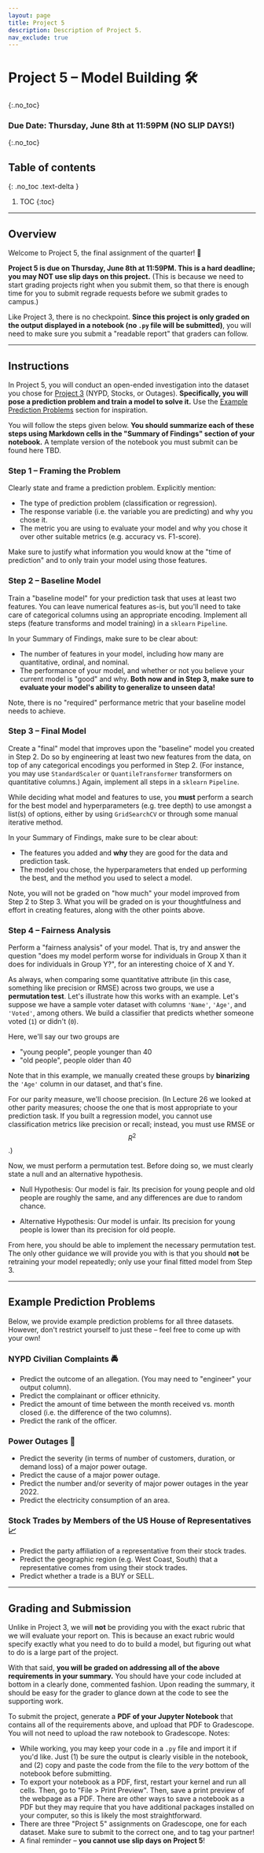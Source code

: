 ```yaml
---
layout: page
title: Project 5
description: Description of Project 5.
nav_exclude: true
---
```


<script src="https://cdn.mathjax.org/mathjax/latest/MathJax.js?config=TeX-AMS-MML_HTMLorMML" type="text/javascript"></script>


# Project 5 – Model Building 🛠
{:.no_toc}

### Due Date: Thursday, June 8th at 11:59PM (NO SLIP DAYS!)
{:.no_toc}

## Table of contents
{: .no_toc .text-delta }

1. TOC
{:toc}

---

## Overview

Welcome to Project 5, the final assignment of the quarter! 👋

**Project 5 is due on Thursday, June 8th at 11:59PM. This is a hard deadline; you may NOT use slip days on this project.** (This is because we need to start grading projects right when you submit them, so that there is enough time for you to submit regrade requests before we submit grades to campus.)

Like Project 3, there is no checkpoint. **Since this project is only graded on the output displayed in a notebook (no `.py` file will be submitted)**, you will need to make sure you submit a "readable report" that graders can follow.

---

## Instructions

In Project 5, you will conduct an open-ended investigation into the dataset you chose for [Project 3](https://dsc80.com/project3) (NYPD, Stocks, or Outages). **Specifically, you will pose a prediction problem and train a model to solve it.** Use the [Example Prediction Problems](#example-prediction-problems) section for inspiration.

You will follow the steps given below. **You should summarize each of these steps using Markdown cells in the "Summary of Findings" section of your notebook.** A template version of the notebook you must submit can be found here TBD.

### Step 1 – Framing the Problem

Clearly state and frame a prediction problem. Explicitly mention:
- The type of prediction problem (classification or regression).
- The response variable (i.e. the variable you are predicting) and why you chose it.
- The metric you are using to evaluate your model and why you chose it over other suitable metrics (e.g. accuracy vs. F1-score).

Make sure to justify what information you would know at the "time of prediction" and to only train your model using those features.

### Step 2 – Baseline Model

Train a "baseline model" for your prediction task that uses at least two features. You can leave numerical features as-is, but you'll need to take care of categorical columns using an appropriate encoding. Implement all steps (feature transforms and model training) in a `sklearn` `Pipeline`.

In your Summary of Findings, make sure to be clear about:
- The number of features in your model, including how many are quantitative, ordinal, and nominal.
- The performance of your model, and whether or not you believe your current model is "good" and why. **Both now and in Step 3, make sure to evaluate your model's ability to generalize to unseen data!**

Note, there is no "required" performance metric that your baseline model needs to achieve.

### Step 3 – Final Model

Create a "final" model that improves upon the "baseline" model you created in Step 2. Do so by engineering at least two new features from the data, on top of any categorical encodings you performed in Step 2. (For instance, you may use `StandardScaler` or `QuantileTransformer` transformers on quantitative columns.) Again, implement all steps in a `sklearn` `Pipeline`.  

While deciding what model and features to use, you **must** perform a search for the best model and hyperparameters (e.g. tree depth) to use amongst a list(s) of options, either by using `GridSearchCV` or through some manual iterative method.

In your Summary of Findings, make sure to be clear about:
- The features you added and **why** they are good for the data and prediction task.
- The model you chose, the hyperparameters that ended up performing the best, and the method you used to select a model.

Note, you will not be graded on "how much" your model improved from Step 2 to Step 3. What you will be graded on is your thoughtfulness and effort in creating features, along with the other points above.

### Step 4 – Fairness Analysis

Perform a "fairness analysis" of your model. That is, try and answer the question "does my model perform worse for individuals in Group X than it does for individuals in Group Y?", for an interesting choice of X and Y.

As always, when comparing some quantitative attribute (in this case, something like precision or RMSE) across two groups, we use a **permutation test**. Let's illustrate how this works with an example. Let's suppose we have a sample voter dataset with columns `'Name'`, `'Age'`, and `'Voted'`, among others. We build a classifier that predicts whether someone voted (`1`) or didn't (`0`).

Here, we'll say our two groups are
- "young people", people younger than 40
- "old people", people older than 40

Note that in this example, we manually created these groups by **binarizing** the `'Age'` column in our dataset, and that's fine.

For our parity measure, we'll choose precision. (In Lecture 26 we looked at other parity measures; choose the one that is most appropriate to your prediction task. If you built a regression model, you cannot use classification metrics like precision or recall; instead, you must use RMSE or $$R^2$$.)

Now, we must perform a permutation test. Before doing so, we must clearly state a null and an alternative hypothesis. 

- Null Hypothesis: Our model is fair. Its precision for young people and old people are roughly the same, and any differences are due to random chance.

- Alternative Hypothesis: Our model is unfair. Its precision for young people is lower than its precision for old people.

From here, you should be able to implement the necessary permutation test. The only other guidance we will provide you with is that you should **not** be retraining your model repeatedly; only use your final fitted model from Step 3.

---

## Example Prediction Problems

Below, we provide example prediction problems for all three datasets. However, don't restrict yourself to just these – feel free to come up with your own!

### NYPD Civilian Complaints 🚔

* Predict the outcome of an allegation. (You may need to "engineer" your output column).
* Predict the complainant or officer ethnicity.
* Predict the amount of time between the month received vs. month closed (i.e. the difference of the two columns).
* Predict the rank of the officer.

### Power Outages 🔋

* Predict the severity (in terms of number of customers, duration, or demand loss) of a major power outage.
* Predict the cause of a major power outage.
* Predict the number and/or severity of major power outages in the year 2022.
* Predict the electricity consumption of an area.

### Stock Trades by Members of the US House of Representatives 📈

* Predict the party affiliation of a representative from their stock trades.
* Predict the geographic region (e.g. West Coast, South) that a representative comes from using their stock trades.
* Predict whether a trade is a BUY or SELL.

---

## Grading and Submission

Unlike in Project 3, we will **not** be providing you with the exact rubric that we will evaluate your report on. This is because an exact rubric would specify exactly what you need to do to build a model, but figuring out what to do is a large part of the project.

With that said, **you will be graded on addressing all of the above requirements in your summary.** You should have your code included at bottom in a clearly done, commented fashion. Upon reading the summary, it should be easy for the grader to glance down at the code to see the supporting work.

To submit the project, generate a **PDF of your Jupyter Notebook** that contains all of the requirements above, and upload that PDF to Gradescope. You will not need to upload the raw notebook to Gradescope. Notes:
- While working, you may keep your code in a `.py` file and import it if you'd like. Just (1) be sure the output is clearly visible in the notebook, and (2) copy and paste the code from the file to the *very* bottom of the notebook before submitting.
- To export your notebook as a PDF, first, restart your kernel and run all cells. Then, go to "File > Print Preview". Then, save a print preview of the webpage as a PDF. There are other ways to save a notebook as a PDF but they may require that you have additional packages installed on your computer, so this is likely the most straightforward.
- There are three "Project 5" assignments on Gradescope, one for each dataset. Make sure to submit to the correct one, and to tag your partner!
- A final reminder – **you cannot use slip days on Project 5**!